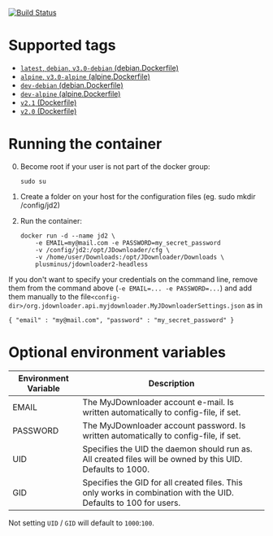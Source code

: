 [![Build Status](https://travis-ci.com/PlusMinus0/headless-jd2-docker.svg?branch=master)](https://travis-ci.com/PlusMinus0/headless-jd2-docker)
# Supported tags
 * [`latest`, `debian`, `v3.0-debian` (debian.Dockerfile)](https://github.com/PlusMinus0/headless-jd2-docker/blob/master/debian.Dockerfile)
 * [`alpine`, `v3.0-alpine` (alpine.Dockerfile)](https://github.com/PlusMinus0/headless-jd2-docker/blob/master/alpine.Dockerfile)
 * [`dev-debian` (debian.Dockerfile)](https://github.com/PlusMinus0/headless-jd2-docker/blob/dev/debian.Dockerfile)
 * [`dev-alpine` (alpine.Dockerfile)](https://github.com/PlusMinus0/headless-jd2-docker/blob/dev/alpine.Dockerfile)
 * [`v2.1` (Dockerfile)](https://github.com/PlusMinus0/headless-jd2-docker/blob/v2.1/Dockerfile)
 * [`v2.0` (Dockerfile)](https://github.com/PlusMinus0/headless-jd2-docker/blob/v2.0/Dockerfile)


# Running the container

0.  Become root if your user is not part of the docker group:

    ```
    sudo su
    ```
1.  Create a folder on your host for the configuration files (eg. sudo mkdir /config/jd2)
2.  Run the container:

    ```
    docker run -d --name jd2 \
        -e EMAIL=my@mail.com -e PASSWORD=my_secret_password
        -v /config/jd2:/opt/JDownloader/cfg \
        -v /home/user/Downloads:/opt/JDownloader/Downloads \
        plusminus/jdownloader2-headless
    ```

If you don't want to specify your credentials on the command line, remove them from the command above (`-e EMAIL=... -e PASSWORD=...`) 
and add them manually to the file`<config-dir>/org.jdownloader.api.myjdownloader.MyJDownloaderSettings.json` as in

```
{ "email" : "my@mail.com", "password" : "my_secret_password" }
```
    
# Optional environment variables
Environment Variable | Description
---------------------|------------
EMAIL                | The MyJDownloader account e-mail. Is written automatically to config-file, if set.
PASSWORD             | The MyJDownloader account password. Is written automatically to config-file, if set.
UID                  | Specifies the UID the daemon should run as. All created files will be owned by this UID. Defaults to 1000.
GID                  | Specifies the GID for all created files. This only works in combination with the UID. Defaults to 100 for users.

Not setting `UID` / `GID` will default to `1000`:`100`.
